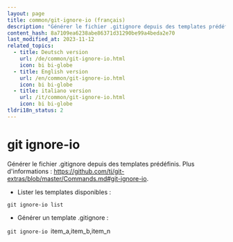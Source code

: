 ```yaml
---
layout: page
title: common/git-ignore-io (français)
description: "Générer le fichier .gitignore depuis des templates prédéfinis."
content_hash: 8a7109ea6238abe86371d31290be99a4beda2e70
last_modified_at: 2023-11-12
related_topics:
  - title: Deutsch version
    url: /de/common/git-ignore-io.html
    icon: bi bi-globe
  - title: English version
    url: /en/common/git-ignore-io.html
    icon: bi bi-globe
  - title: italiano version
    url: /it/common/git-ignore-io.html
    icon: bi bi-globe
tldri18n_status: 2
---
```

# git ignore-io

Générer le fichier .gitignore depuis des templates prédéfinis.
Plus d'informations : <https://github.com/tj/git-extras/blob/master/Commands.md#git-ignore-io>.

- Lister les templates disponibles :

`git ignore-io list`

- Générer un template .gitignore :

`git ignore-io `<span class="tldr-var badge badge-pill bg-dark-lm bg-white-dm text-white-lm text-dark-dm font-weight-bold">item_a,item_b,item_n</span>
